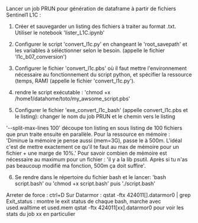 Lancer un job PRUN pour génération de dataframe à partir de fichiers Sentinel1 L1C : 


1. Créer et sauvegarder un listing des fichiers à traiter au format .txt. Utiliser le notebook 'lister_L1C.ipynb'


2. Configurer le script 'convert_l1c.py' en changeant le 'root_savepath' et les variables à séléctionner selon le besoin. (appelle le fichier 'l1c_b07_conversion')


3. Configurer le fichier 'convert_l1c.pbs' où il faut mettre l'environnement nécessaire au fonctionnement du script python, et spécifier la ressource (temps, RAM) (appelle le fichier 'convert_l1c.py').


4. rendre le script exécutable : 'chmod +x /home1/datahome/toto/my_awsome_script.pbs'


5. Configurer le fichier 'exe_convert_l1c_bash' (appelle convert_l1c.pbs et le listing): changer le nom du job PRUN et le chemin vers le listing

'--split-max-lines 100' découpe ton listing en sous listing de 100 fichiers que prun traite ensuite en parallèle. 
Pour la ressource en mémoire : 'Diminue la mémoire je pense aussi (mem=3G), passe le à 500m. L'idéal c'est de mettre exactement ce qu'il te faut au max de mémoire pour un fichier + une marge de 10%.' 
Pour savoir combien de mémoire est nécessaire au maximum pour un fichier : 'il y a la lib psutil. Après si tu n'as pas beaucoup modifié ma fonction, 500m ça doit suffire'. 


6. Se rendre dans le répertoire du fichier bash et le lancer: 
'bash script.bash'
ou 
'chmod +x script.bash' puis './script.bash'

Arreter de force : ctrl+D
Sur Datarmor : 
qstat -ftx 424011[].datarmor0 | grep Exit_status : montre le exit status de chaque bash, marche avec used.walltime et used.mem 
qstat -ftx 424011[xx].datarmor0 pour voir les stats du job xx en particulier 